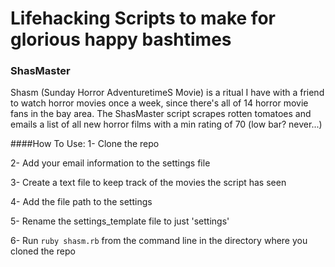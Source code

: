 # Lifehacking Scripts to make for glorious happy bashtimes

### ShasMaster

Shasm (Sunday Horror AdventuretimeS Movie) is a ritual I have with a friend to watch horror movies once a week, since there's all of 14 horror movie fans in the bay area.
The ShasMaster script scrapes rotten tomatoes and emails a list of all new horror films with a min rating of 70 
(low bar? never...)  

####How To Use:
1- Clone the repo 

2- Add your email information to the settings file

3- Create a text file to keep track of the movies the script has seen

4-  Add the file path to the settings 

5- Rename the settings_template file to just 'settings'

6- Run `ruby shasm.rb` from the command line in the directory where you cloned the repo






